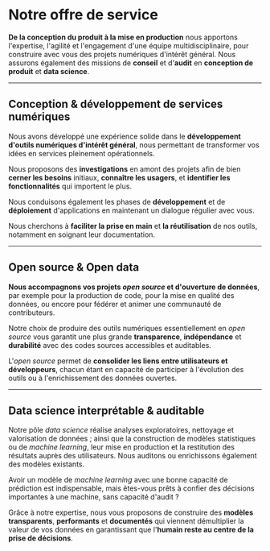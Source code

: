 # Notre offre de service

**De la conception du produit à la mise en production** nous apportons l'expertise, l'agilité et l'engagement d'une équipe multidisciplinaire, pour construire avec vous des projets numériques d'intérêt général. Nous assurons également des missions de **conseil** et d'**audit** en **conception de produit** et **data science**.

---

## Conception & développement de services numériques

<!-- ### Un autre titre en h3 à la suite -->

Nous avons développé une expérience solide dans le **développement d'outils numériques d'intérêt général**, nous permettant de transformer vos idées en services pleinement opérationnels.

Nous proposons des **investigations** en amont des projets afin de bien **cerner les besoins** initiaux, **connaître les usagers**, et **identifier les fonctionnalités** qui importent le plus.

Nous conduisons également les phases de **développement** et de **déploiement** d'applications en maintenant un dialogue régulier avec vous.

Nous cherchons à **faciliter la prise en main** et **la réutilisation** de nos outils, notamment en soignant leur documentation.

---

## Open source & Open data

**Nous accompagnons vos projets *open source* et d'ouverture de données**, par exemple pour la production de code, pour la mise en qualité des données, ou encore pour fédérer et animer une communauté de contributeurs.

Notre choix de produire des outils numériques essentiellement en *open source* vous garantit une plus grande **transparence**, **indépendance** et **durabilité** avec des codes sources accessibles et auditables. 

L'*open source* permet de **consolider les liens entre utilisateurs et développeurs**, chacun étant en capacité de participer à l'évolution des outils ou à l'enrichissement des données ouvertes.

---

## Data science interprétable & auditable

Notre pôle *data science* réalise analyses exploratoires, nettoyage et valorisation de données ; ainsi que la construction de modèles statistiques ou de *machine learning*, leur mise en production et la restitution des résultats auprès des utilisateurs. Nous auditons ou enrichissons également des modèles existants.

Avoir un modèle de *machine learning* avec une bonne capacité de prédiction est indispensable, mais êtes-vous prêts à confier des décisions importantes à une machine, sans capacité d'audit ?

Grâce à notre expertise, nous vous proposons de construire des **modèles transparents**, **performants** et **documentés** qui viennent démultiplier la valeur de vos données en garantissant que l'**humain reste au centre de la prise de décisions**.


